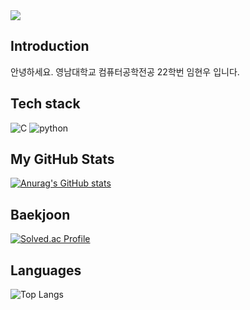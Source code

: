 <img src="https://capsule-render.vercel.app/api?type=waving&color=auto&height=300&section=footer&text=Welcome%20to-nl-Hyunwoo's%20Github&fontSize=60" />


## Introduction
안녕하세요.
영남대학교 컴퓨터공학전공 22학번 임현우 입니다.

## Tech stack
![C](https://img.shields.io/badge/C-A8B9CC.svg?&style=for-the-badge&logo=C&logoColor=white)
![python](https://img.shields.io/badge/python-3776AB.svg?&style=for-the-badge&logo=Python&logoColor=yellow)


## My GitHub Stats
[![Anurag's GitHub stats](https://github-readme-stats.vercel.app/api?username=dlagusdn0204)](https://github.com/anuraghazra/github-readme-stats)

## Baekjoon
[![Solved.ac Profile](http://mazassumnida.wtf/api/v2/generate_badge?boj=dlagusdn0204)](https://solved.ac/dlagusdn0204/)

## Languages
![Top Langs](https://github-readme-stats.vercel.app/api/top-langs/?username=dlagusdn0204&layout=compact)
<!--
**dlagusdn0204/dlagusdn0204** is a ✨ _special_ ✨ repository because its `README.md` (this file) appears on your GitHub profile.

Here are some ideas to get you started:

- 🔭 I’m currently working on ...
- 🌱 I’m currently learning ...
- 👯 I’m looking to collaborate on ...
- 🤔 I’m looking for help with ...
- 💬 Ask me about ...
- 📫 How to reach me: ...
- 😄 Pronouns: ...
- ⚡ Fun fact: ...
-->
